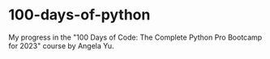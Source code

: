 # 100-days-of-python
My progress in the "100 Days of Code: The Complete Python Pro Bootcamp for 2023" course by Angela Yu.
